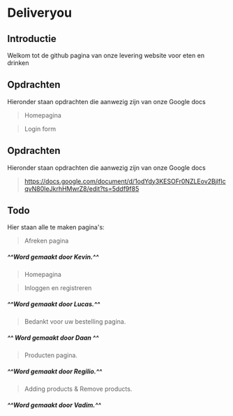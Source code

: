# Deliveryou 

## Introductie

Welkom tot de github pagina van onze levering website voor eten en drinken

## Opdrachten 

 Hieronder staan opdrachten die aanwezig zijn van onze Google docs
 
 > Homepagina
 
 > Login form

## Opdrachten 

 Hieronder staan opdrachten die aanwezig zijn van onze Google docs
 
 > https://docs.google.com/document/d/1odYdy3KESOFr0NZLEov2BjlfIcqvN80IeJkrhHMwrZ8/edit?ts=5ddf9f85
 
 ## Todo 

Hier staan alle te maken pagina's:


 > Afreken pagina
 ##### ^^Word gemaakt door Kevin.^^

  > Homepagina
  
  >Inloggen en registreren
   ##### ^^Word gemaakt door Lucas.^^
  
 > Bedankt voor uw bestelling pagina.
  ##### ^^ Word gemaakt door Daan ^^
   
 >Producten pagina.
   ##### ^^Word gemaakt door Regilio.^^

 > Adding products & Remove products.
  ##### ^^Word gemaakt door Vadim.^^


